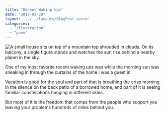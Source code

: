 ```yaml
---
title: "Recent Waking Ups"
date: "2015-03-29"
layout: '../../layouts/BlogPost.astro'
categories: 
  - "illustration"
  - "poem"
---
```


![A small house sits on top of a mountain top shrouded in clouds. On its balcony, a single figure stands and watches the sun rise behind a nearby planet in the sky.](/assets/images/Week-16.jpg)

One of my most favorite recent waking ups was while the morning sun was sneaking in through the curtains of the home I was a guest in.

Vacation is good for the soul and part of that is breathing the crisp morning in the silence on the back patio of a borrowed home, and part of it is seeing familiar constellations hanging in different skies.

But most of it is the freedom that comes from the people who support you leaving your problems hundreds of miles behind you.
